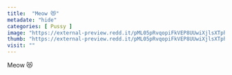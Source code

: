 ```yaml
---
title:  "Meow 😻"
metadate: "hide"
categories: [ Pussy ]
image: "https://external-preview.redd.it/pML05pRvqopiFkVEP8UUwiXjlsXTphAJpMX-sp7CFUw.jpg?auto=webp&s=06d1e0152b08d27fd4be71393fe27abfcd4df912"
thumb: "https://external-preview.redd.it/pML05pRvqopiFkVEP8UUwiXjlsXTphAJpMX-sp7CFUw.jpg?width=1080&crop=smart&auto=webp&s=eba20e23494511d1467a9892ecef0666234ef676"
visit: ""
---
```

Meow 😻

